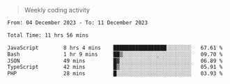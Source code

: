 > Weekly coding activity
<!--START_SECTION:waka-->

```txt
From: 04 December 2023 - To: 11 December 2023

Total Time: 11 hrs 56 mins

JavaScript        8 hrs 4 mins    █████████████████░░░░░░░░   67.61 %
Bash              1 hr 9 mins     ██▒░░░░░░░░░░░░░░░░░░░░░░   09.70 %
JSON              49 mins         █▓░░░░░░░░░░░░░░░░░░░░░░░   06.89 %
TypeScript        42 mins         █▒░░░░░░░░░░░░░░░░░░░░░░░   05.91 %
PHP               28 mins         █░░░░░░░░░░░░░░░░░░░░░░░░   03.93 %
```

<!--END_SECTION:waka-->
